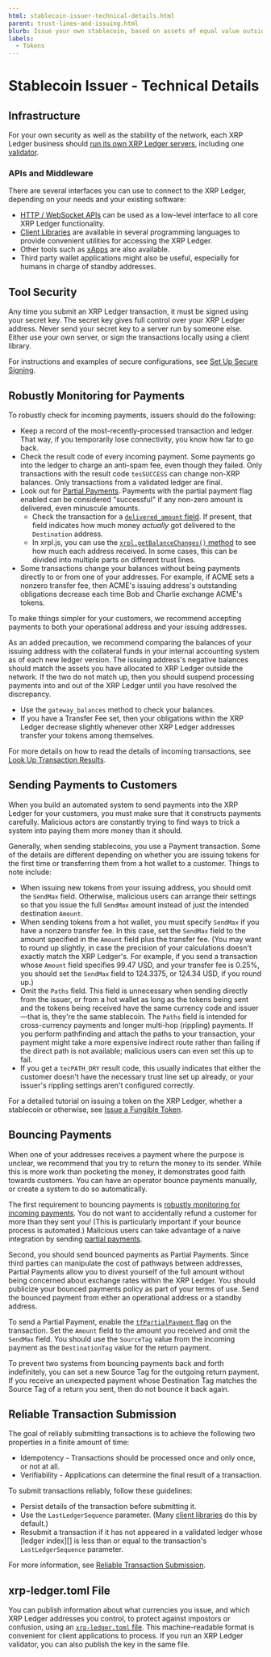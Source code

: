 ```yaml
---
html: stablecoin-issuer-technical-details.html
parent: trust-lines-and-issuing.html
blurb: Issue your own stablecoin, based on assets of equal value outside of the XRP Ledger.
labels:
  - Tokens
---
```


# Stablecoin Issuer - Technical Details

## Infrastructure

For your own security as well as the stability of the network, each XRP Ledger business should [run its own XRP Ledger servers](install-rippled.html), including one [validator](rippled-server-modes.html#validators).


### APIs and Middleware

There are several interfaces you can use to connect to the XRP Ledger, depending on your needs and your existing software:

- [HTTP / WebSocket APIs](http-websocket-apis.html) can be used as a low-level interface to all core XRP Ledger functionality.
- [Client Libraries](client-libraries.html) are available in several programming languages to provide convenient utilities for accessing the XRP Ledger.
- Other tools such as [xApps](https://xumm.readme.io/docs/xapps) are also available.
- Third party wallet applications might also be useful, especially for humans in charge of standby addresses.


## Tool Security

Any time you submit an XRP Ledger transaction, it must be signed using your secret key. The secret key gives full control over your XRP Ledger address. Never send your secret key to a server run by someone else. Either use your own server, or sign the transactions locally using a client library.

For instructions and examples of secure configurations, see [Set Up Secure Signing](secure-signing.html).


## Robustly Monitoring for Payments

To robustly check for incoming payments, issuers should do the following:

* Keep a record of the most-recently-processed transaction and ledger. That way, if you temporarily lose connectivity, you know how far to go back.
* Check the result code of every incoming payment. Some payments go into the ledger to charge an anti-spam fee, even though they failed. Only transactions with the result code `tesSUCCESS` can change non-XRP balances. Only transactions from a validated ledger are final.
* Look out for [Partial Payments](partial-payments.html). Payments with the partial payment flag enabled can be considered "successful" if any non-zero amount is delivered, even minuscule amounts.
    * Check the transaction for a [`delivered_amount` field](partial-payments.html#the-delivered_amount-field). If present, that field indicates how much money *actually* got delivered to the `Destination` address.
    * In xrpl.js, you can use the [`xrpl.getBalanceChanges()` method](https://js.xrpl.org/modules.html#getBalanceChanges) to see how much each address received. In some cases, this can be divided into multiple parts on different trust lines.
* Some transactions change your balances without being payments directly to or from one of your addresses. For example, if ACME sets a nonzero transfer fee, then ACME's issuing address's outstanding obligations decrease each time Bob and Charlie exchange ACME's tokens.

To make things simpler for your customers, we recommend accepting payments to both your operational address and your issuing addresses.

As an added precaution, we recommend comparing the balances of your issuing address with the collateral funds in your internal accounting system as of each new ledger version. The issuing address's negative balances should match the assets you have allocated to XRP Ledger outside the network. If the two do not match up, then you should suspend processing payments into and out of the XRP Ledger until you have resolved the discrepancy.

* Use the `gateway_balances` method to check your balances.
* If you have a Transfer Fee set, then your obligations within the XRP Ledger decrease slightly whenever other XRP Ledger addresses transfer your tokens among themselves.

For more details on how to read the details of incoming transactions, see [Look Up Transaction Results](look-up-transaction-results.html).


## Sending Payments to Customers

When you build an automated system to send payments into the XRP Ledger for your customers, you must make sure that it constructs payments carefully. Malicious actors are constantly trying to find ways to trick a system into paying them more money than it should.

Generally, when sending stablecoins, you use a Payment transaction. Some of the details are different depending on whether you are issuing tokens for the first time or transferring them from a hot wallet to a customer. Things to note include:

- When issuing new tokens from your issuing address, you should omit the `SendMax` field. Otherwise, malicious users can arrange their settings so that you issue the full `SendMax` amount instead of just the intended destination `Amount`.
- When sending tokens from a hot wallet, you must specify `SendMax` if you have a nonzero transfer fee. In this case, set the `SendMax` field to the amount specified in the `Amount` field plus the transfer fee. (You may want to round up slightly, in case the precision of your calculations doesn't exactly match the XRP Ledger's. For example, if you send a transaction whose `Amount` field specifies 99.47 USD, and your transfer fee is 0.25%, you should set the `SendMax` field to 124.3375, or 124.34 USD, if you round up.)
- Omit the `Paths` field. This field is unnecessary when sending directly from the issuer, or from a hot wallet as long as the tokens being sent and the tokens being received have the same currency code and issuer—that is, they're the same stablecoin. The `Paths` field is intended for cross-currency payments and longer multi-hop (rippling) payments. If you  perform pathfinding and attach the paths to your transaction, your payment might take a more expensive indirect route rather than failing if the direct path is not available; malicious users can even set this up to fail.
- If you get a `tecPATH_DRY` result code, this usually indicates that either the customer doesn't have the necessary trust line set up already, or your issuer's rippling settings aren't configured correctly.

For a detailed tutorial on issuing a token on the XRP Ledger, whether a stablecoin or otherwise, see [Issue a Fungible Token](issue-a-fungible-token.html).


## Bouncing Payments

When one of your addresses receives a payment where the purpose is unclear, we recommend that you try to return the money to its sender. While this is more work than pocketing the money, it demonstrates good faith towards customers. You can have an operator bounce payments manually, or create a system to do so automatically.

The first requirement to bouncing payments is [robustly monitoring for incoming payments](#robustly-monitoring-for-payments). You do not want to accidentally refund a customer for more than they sent you! (This is particularly important if your bounce process is automated.) Malicious users can take advantage of a naive integration by sending [partial payments](partial-payments.html#partial-payments-exploit).

Second, you should send bounced payments as Partial Payments. Since third parties can manipulate the cost of pathways between addresses, Partial Payments allow you to divest yourself of the full amount without being concerned about exchange rates within the XRP Ledger. You should publicize your bounced payments policy as part of your terms of use. Send the bounced payment from either an operational address or a standby address.

To send a Partial Payment, enable the [`tfPartialPayment` flag](payment.html#payment-flags) on the transaction. Set the `Amount` field to the amount you received and omit the `SendMax` field. You should use the `SourceTag` value from the incoming payment as the `DestinationTag` value for the return payment.

To prevent two systems from bouncing payments back and forth indefinitely, you can set a new Source Tag for the outgoing return payment. If you receive an unexpected payment whose Destination Tag matches the Source Tag of a return you sent, then do not bounce it back again.


## Reliable Transaction Submission

The goal of reliably submitting transactions is to achieve the following two properties in a finite amount of time:

* Idempotency - Transactions should be processed once and only once, or not at all.
* Verifiability - Applications can determine the final result of a transaction.

To submit transactions reliably, follow these guidelines:

* Persist details of the transaction before submitting it.
* Use the `LastLedgerSequence` parameter. (Many [client libraries](client-libraries.html) do this by default.)
* Resubmit a transaction if it has not appeared in a validated ledger whose [ledger index][] is less than or equal to the transaction's `LastLedgerSequence` parameter.

For more information, see [Reliable Transaction Submission](reliable-transaction-submission.html).


## xrp-ledger.toml File

You can publish information about what currencies you issue, and which XRP Ledger addresses you control, to protect against impostors or confusion, using an [`xrp-ledger.toml` file](xrp-ledger-toml.html). This machine-readable format is convenient for client applications to process. If you run an XRP Ledger validator, you can also publish the key in the same file.